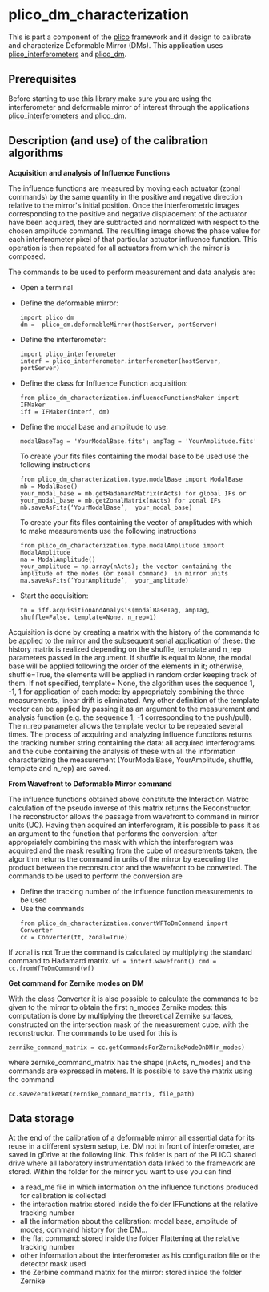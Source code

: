 # plico_dm_characterization

This is part a component of the [plico][plico] framework and it design to calibrate and characterize 
Deformable Mirror (DMs).
This application uses [plico_interferometers][plico_interferometers] and [plico_dm][plico_dm].


## Prerequisites
Before starting to use this library make sure you are using the interferometer and deformable 
mirror of interest through the applications [plico_interferometers][plico_interferometers] and 
[plico_dm][plico_dm].


## Description (and use) of the calibration algorithms
__Acquisition and analysis of Influence Functions__

The influence functions are measured by moving each actuator (zonal commands) by the same 
quantity in the positive and negative direction relative to 
the mirror's initial position. Once the interferometric images corresponding to the positive 
and negative displacement of the actuator have been acquired, they are subtracted and normalized 
with respect to the chosen amplitude command. The resulting image shows the phase value for each 
interferometer pixel of that particular actuator influence function. This operation is then repeated 
for all actuators from which the mirror is composed.

The commands to be used to perform measurement and data analysis are:

- Open a terminal

- Define the deformable mirror:
	```
	import plico_dm
	dm =  plico_dm.deformableMirror(hostServer, portServer)
	```
- Define the interferometer:
	```
	import plico_interferometer
	interf = plico_interferometer.interferometer(hostServer, portServer)

	```
- Define the class for Influence Function acquisition:
	```
	from plico_dm_characterization.influenceFunctionsMaker import IFMaker
	iff = IFMaker(interf, dm)
	```
- Define the modal base and amplitude to use:
	```
	modalBaseTag = 'YourModalBase.fits'; ampTag = 'YourAmplitude.fits'
	```
	To create your fits files containing the modal base to be used use the following instructions
	```
	from plico_dm_characterization.type.modalBase import ModalBase
	mb = ModalBase()
	your_modal_base = mb.getHadamardMatrix(nActs) for global IFs or your_modal_base = mb.getZonalMatrix(nActs) for zonal IFs
	mb.saveAsFits(‘YourModalBase’,  your_modal_base)
	```
	To create your fits files containing the vector of amplitudes with which to make measurements use the following instructions
	```
	from plico_dm_characterization.type.modalAmplitude import ModalAmplitude
	ma = ModalAmplitude()
	your_amplitude = np.array(nActs); the vector containing the amplitude of the modes (or zonal command)  in mirror units 
	ma.saveAsFits(‘YourAmplitude’,  your_amplitude)
	```
- Start the acquisition:
	```
	tn = iff.acquisitionAndAnalysis(modalBaseTag, ampTag, shuffle=False, template=None, n_rep=1)
	```

Acquisition is done by creating a matrix with the history of the commands to be applied to the mirror 
and the subsequent serial application of these: the history matrix is realized depending on the 
shuffle, template and n_rep parameters passed in the argument. If shuffle is equal to None, the modal 
base will be applied following the order of the elements in it; otherwise, shuffle=True, the elements 
will be applied in random order keeping track of them. If not specified, template= None, the algorithm 
uses the sequence 1, -1, 1 for application of each mode: by appropriately combining the three 
measurements, linear drift is eliminated. Any other definition of the template vector can be applied 
by passing it as an argument to the measurement and analysis function (e.g. the sequence 1, -1 
corresponding to the push/pull). The n_rep parameter allows the template vector to be repeated several 
times.
The process of acquiring and analyzing influence functions returns the tracking number string 
containing the data: all acquired interferograms and the cube containing the analysis of these with 
all the information characterizing the measurement (YourModalBase, YourAmplitude, shuffle, template 
and n_rep) are saved.

__From Wavefront to Deformable Mirror command__

The influence functions obtained above constitute the Interaction Matrix: calculation of the pseudo 
inverse of this matrix returns the Reconstructor. The reconstructor allows the passage from wavefront 
to command in mirror units (UC). 
Having then acquired an interferogram, it is possible to pass it as an argument to the function that 
performs the conversion: after appropriately combining the mask with which the interferogram was 
acquired and the mask resulting from the cube of measurements taken, the algorithm returns the 
command in units of the mirror by executing the product between the reconstructor and the wavefront 
to be converted.
The commands to be used to perform the conversion are
- Define the tracking number of the influence function measurements to be used
- Use the commands
	```
	from plico_dm_characterization.convertWFToDmCommand import Converter
	cc = Converter(tt, zonal=True)
	```
If zonal is not True the command is calculated by multiplying the standard command to Hadamard matrix.
	```
	wf = interf.wavefront()
	cmd = cc.fromWfToDmCommand(wf)
	```


__Get command for Zernike modes on DM__

With the class Converter it is also possible to calculate the commands to be given to the mirror to obtain the first n_modes Zernike modes: this computation is done by multiplying the theoretical Zernike surfaces, constructed on the intersection mask of the measurement cube, with the reconstructor.
The commands to be used for this is
```
zernike_command_matrix = cc.getCommandsForZernikeModeOnDM(n_modes)
```
where zernike_command_matrix has the shape [nActs, n_modes] and the commands are expressed in meters.
It is possible to save the matrix using the command
```
cc.saveZernikeMat(zernike_command_matrix, file_path)
```


## Data storage
At the end of the calibration of a deformable mirror all essential data for its reuse in a different 
system setup,  i.e. DM not in front of interferometer, are saved in gDrive at the following link. 
This folder is part of the PLICO shared drive where all laboratory instrumentation data linked to 
the framework are stored.
Within the folder for the mirror you want to use you can find
- a read_me file in which information on the influence functions produced for calibration is collected
- the interaction matrix: stored inside the folder IFFunctions at the relative tracking number
- all the information about the calibration: modal base, amplitude of modes, command history for the DM…
- the flat command:  stored inside the folder Flattening at the relative tracking number
- other information about the interferometer as his configuration file or the detector mask used
- the Zerbine command matrix for the mirror: stored inside the folder Zernike



[plico]: https://github.com/ArcetriAdaptiveOptics/plico
[plico_interferometers]: https://github.com/ArcetriAdaptiveOptics/plico_interferometer
[plico_dm]: https://github.com/ArcetriAdaptiveOptics/plico_dm
